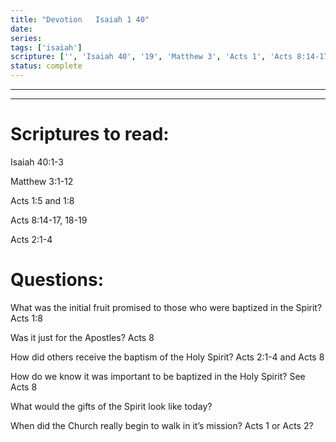 ```yaml
---
title: "Devotion   Isaiah 1 40"
date: 
series: 
tags: ['isaiah']
scripture: ['', 'Isaiah 40', '19', 'Matthew 3', 'Acts 1', 'Acts 8:14-17', 'Matthew 3:1-12', 'and 1', 'Acts 8', 'Acts 2', 'Isaiah 40:1-3', 'Acts 2:1-4']
status: complete
---
```


***
***

# **Scriptures to read:**

Isaiah 40:1-3

Matthew 3:1-12

Acts 1:5 and 1:8

Acts 8:14-17, 18-19

Acts 2:1-4

# Questions:

What was the initial fruit promised to those who were baptized in the Spirit?
Acts 1:8

Was it just for the Apostles?
Acts 8

How did others receive the baptism of the Holy Spirit?
Acts 2:1-4 and Acts 8

How do we know it was important to be baptized in the Holy Spirit?
See Acts 8

What would the gifts of the Spirit look like today?

When did the Church really begin to walk in it’s mission? Acts 1 or Acts 2?